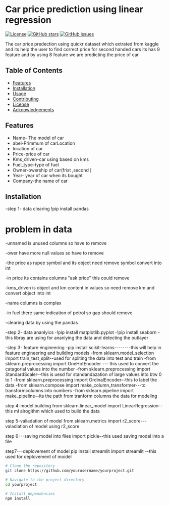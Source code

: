 # Car price prediction using linear regression

[![License](https://img.shields.io/badge/license-MIT-blue.svg)](LICENSE)
[![GitHub stars](https://img.shields.io/github/stars/yourusername/yourproject.svg)](https://github.com/yourusername/yourproject/stargazers)
[![GitHub issues](https://img.shields.io/github/issues/yourusername/yourproject.svg)](https://github.com/yourusername/yourproject/issues)

The car price predection using quickr dataset which extrated from kaggle and its help the user to find correct price for second handed cars
its has 9 feature and by using 8 feature we are predicting the price of car 

## Table of Contents
- [Features](#features)
- [Installation](#installation)
- [Usage](#usage)
- [Contributing](#contributing)
- [License](#license)
- [Acknowledgements](#acknowledgements)

## Features

- Name- The model of car
- abel-Primmum of carLocation
- location of car
- Price-price of car
- Kms_driven-car using based on kms
- Fuel_type-type of fuel
- Owner-owership of car(frist ,second )
- Year- year of car when its bought
- Company-the name of car

## Installation
-step 1- data clearing
!pip install pandas
# problem in data 
-unnamed is unused columns so have to remove


-ower have more null values so have to remove


-the price as rupee symbol and its object need remove symbol convert into int


-in price its contains columns  "ask price" this could remove 


-kms_driven is  object and km content in values so need remove km and convert object into int


-name columns is complex


-in fuel there same indication of petrol so gap should remove


-clearing data by using the pandas

-step 2- data ananlyics
-!pip install matplotlib.pyplot
-!pip install seaborn 
-this libray are using for ananlying the data and detecting the outlayer


-step 3- feature engineering
-pip install scikit-learns--------this will help in feature engineering and building models
-from sklearn.model_selection import train_test_split--used for spliting the data into test and train
-from sklearn.preprocessing import OneHotEncoder --- this used to convert the catagorial values into the number 
-from sklearn.preprocessing import StandardScaler--this is uesd for standandazation of large values into btw 0 to 1
-from sklearn.preprocessing import OrdinalEncoder--this to label the data
-from sklearn.compose import make_column_transformer---to transformcolumns into numbers
-from sklearn.pipeline import make_pipeline--its the path from tranform  columns the data for modeling



step 4-model building
from sklearn.linear_model import LinearRegression--this ml alrogithm which used to build the data

step 5-valiadation of model
from sklearn.metrics import r2_score---valadiation of model using r2_score 

step 6---saving model into files
import pickle--this used saving model into a file 


step7---deplovement of model
pip install streamlit 
import streamlit --this used for deplovement of moidel

```bash
# Clone the repository
git clone https://github.com/yourusername/yourproject.git

# Navigate to the project directory
cd yourproject

# Install dependencies
npm install



